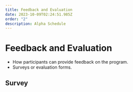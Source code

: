 ```yaml
---
title: Feedback and Evaluation
date: 2023-10-09T02:24:51.985Z
order: "2"
description: Alpha Schedule
---
```


# Feedback and Evaluation

- How participants can provide feedback on the program.
- Surveys or evaluation forms.

## Survey